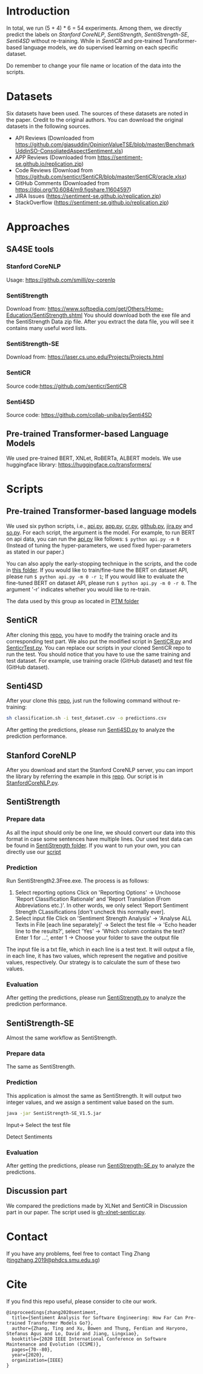 # Introduction
In total, we run (5 + 4) * 6 = 54 experiments. Among them, we directly predict the labels on *Stanford CoreNLP*, *SentiStrength*, *SentiStrength-SE*, *Senti4SD* without re-training. While in *SentiCR* and pre-trained Transformer-based language models, we do supervised learning on each specific dataset.

Do remember to change your file name or location of the data into the scripts.
# Datasets
Six datasets have been used. The sources of these datasets are noted in the paper. Credit to the original authors. You can download the original datasets in the following sources.
- API Reviews (Downloaded from https://github.com/giasuddin/OpinionValueTSE/blob/master/BenchmarkUddinSO-ConsoliatedAspectSentiment.xls)
- APP Reviews (Downloaded from https://sentiment-se.github.io/replication.zip)
- Code Reviews (Download from https://github.com/senticr/SentiCR/blob/master/SentiCR/oracle.xlsx)
- GitHub Comments (Downloaded from https://doi.org/10.6084/m9.figshare.11604597)
- JIRA Issues (https://sentiment-se.github.io/replication.zip)
- StackOverflow (https://sentiment-se.github.io/replication.zip)

# Approaches
## SA4SE tools
### Stanford CoreNLP
Usage: https://github.com/smilli/py-corenlp
### SentiStrength
Download from: https://www.softpedia.com/get/Others/Home-Education/SentiStrength.shtml
You should download both the exe file and the SentiStrength Data zip file. After you extract the data file, you will see it contains many useful word lists.
### SentiStrength-SE
Download from: https://laser.cs.uno.edu/Projects/Projects.html
### SentiCR
Source code:https://github.com/senticr/SentiCR
### Senti4SD
Source code: https://github.com/collab-uniba/pySenti4SD

## Pre-trained Transformer-based Language Models
We used pre-trained BERT, XNLet, RoBERTa, ALBERT models. We use huggingface library: https://huggingface.co/transformers/

# Scripts
## Pre-trained Transformer-based language models
We used six python scripts, i.e., [api.py](./scripts/PTM/api.py), [app.py](./scripts/PTM/app.py), [cr.py](./scripts/PTM/cr.py), [github.py](./scripts/PTM/github.py), [jira.py](./scripts/PTM/jira.py) and [so.py](./scripts/PTM/so.py). For each script, the argument is the model. For example, to run BERT on api data, you can run the [api.py](./scripts/PTM/api.py) like follows: `$ python api.py -m 0` (Instead of tuning the hyper-parameters, we used fixed hyper-parameters as stated in our paper.)


You can also apply the early-stopping technique in the scripts, and the code in [this folder](./scripts/PTM/early-stopping). If you would like to train/fine-tune the BERT on dataset API, please run `$ python api.py -m 0 -r 1`; If you would like to evaluate the fine-tuned BERT on dataset API, please run `$ python api.py -m 0 -r 0`. The argument '-r' indicates whether you would like to re-train.

The data used by this group as located in [PTM folder](./data/PTM/)

## SentiCR
After cloning this [repo](https://github.com/senticr/SentiCR), you have to modify the training oracle and its corresponding test part. We also put the modified script in [SentiCR.py](./scripts/SentiCR/SentiCR.py) and [SenticrTest.py](./scripts/SentiCR/SenticrTest.py). You can replace our scripts in your cloned SentiCR repo to run the test. You should notice that you have to use the same training and test dataset. For example, use training oracle (GitHub dataset) and test file (GitHub dataset).

## Senti4SD
After your clone this [repo](https://github.com/collab-uniba/pySenti4SD), just run the following command without re-training:
```bash
sh classification.sh -i test_dataset.csv -o predictions.csv
```

After getting the predictions, please run [Senti4SD.py](./scripts/analyze-results/Senti4SD.py) to analyze the prediction performance.

## Stanford CoreNLP
After you download and start the Stanford CoreNLP server, you can import the library by referring the example in this [repo](https://github.com/smilli/py-corenlp). Our script is in [StanfordCoreNLP.py](./scripts/StanfordCoreNLP.py).

## SentiStrength
### Prepare data
As all the input should only be one line, we should convert our data into this format in case some sentences have multiple lines. Our used test data can be found in [SentiStrength folder](./data/SentiStrength/). If you want to run your own, you can directly use our [script](./scripts/prepare-data/convert_sentistrength.py)
### Prediction
Run SentiStrength2.3Free.exe. The process is as follows:
1. Select reporting options
Click on 'Reporting Options' -> Unchoose 'Report Classification Rationale' and 'Report Translation (From Abbreviations etc.)'. In other words, we only select 'Report Sentiment Strength CLassifications [don't uncheck this normally ever].
2.  Select input file
Click on 'Sentiment Strength Analysis' -> 'Analyse ALL Texts in File [each line separately]' -> Select the test file -> 'Echo header line to the results?', select 'Yes' -> 'Which column contains the text? Enter 1 for ...', enter 1 -> Choose your folder to save the output file



The input file is a txt file, which in each line is a test text. It will output a file, in each line, it has two values, which represent the negative and positive values, respectively. Our strategy is to calculate the sum of these two values.
### Evaluation
After getting the predictions, please run [SentiStrength.py](./scripts/analyze-results/SentiStrength.py) to analyze the prediction performance.

## SentiStrength-SE
Almost the same workflow as SentiStrength.
### Prepare data
The same as SentiStrength.
### Prediction
This application is almost the same as SentiStrength. It will output two integer values, and we assign a sentiment value based on the sum.
```bash
java -jar SentiStrength-SE_V1.5.jar
```
Input-> Select the test file


Detect Sentiments
### Evaluation
After getting the predictions, please run [SentiStrength-SE.py](./scripts/analyze-results/SentiStrength-SE.py) to analyze the predictions.

## Discussion part
We compared the predictions made by XLNet and SentiCR in Discussion part in our paper. The script used is [gh-xlnet-senticr.py](./scripts/analyze-results/gh-xlnet-senticr.py).

# Contact
If you have any problems, feel free to contact Ting Zhang (tingzhang.2019@phdcs.smu.edu.sg)

# Cite
If you find this repo useful, please consider to cite our work.
```
@inproceedings{zhang2020sentiment,
  title={Sentiment Analysis for Software Engineering: How Far Can Pre-trained Transformer Models Go?},
  author={Zhang, Ting and Xu, Bowen and Thung, Ferdian and Haryono, Stefanus Agus and Lo, David and Jiang, Lingxiao},
  booktitle={2020 IEEE International Conference on Software Maintenance and Evolution (ICSME)},
  pages={70--80},
  year={2020},
  organization={IEEE}
}
```
